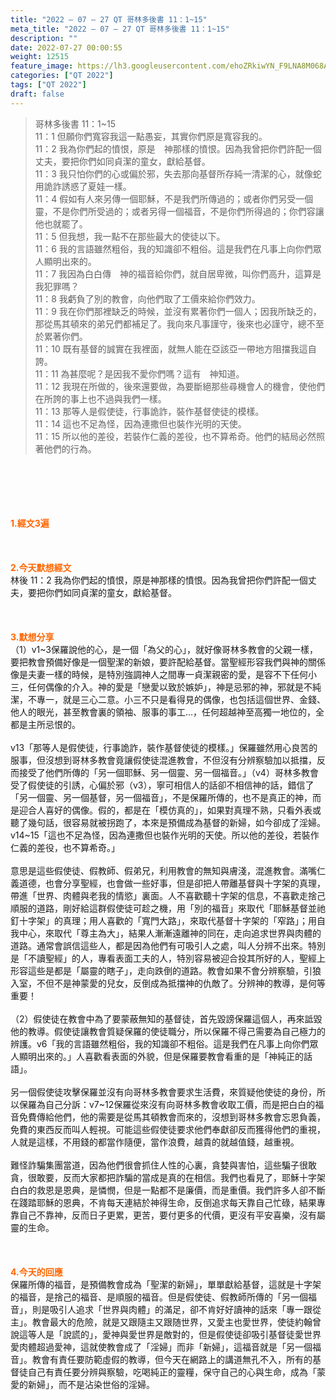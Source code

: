 ```yaml
---
title: "2022 – 07 – 27 QT 哥林多後書 11：1~15"
meta_title: "2022 – 07 – 27 QT 哥林多後書 11：1~15"
description: ""
date: 2022-07-27 00:00:55
weight: 12515
feature_image: https://lh3.googleusercontent.com/ehoZRkiwYN_F9LNA8M068AYxt73EavCZno-PD1cJRuf5BbSkQVUWr3gNEbt5kSs28Pb_Elg17kSrtf9ybWvojWoMV6I4tPM3vGRGDq6GkKkPdL2Gut4QAIw4-uykKUAtNiKgQKntvsU=w800
categories: ["QT 2022"]
tags: ["QT 2022"]
draft: false
---
```


<blockquote>哥林多後書 11：1~15<br />
11：1 但願你們寬容我這一點愚妄，其實你們原是寬容我的。<br />
11：2 我為你們起的憤恨，原是　神那樣的憤恨。因為我曾把你們許配一個丈夫，要把你們如同貞潔的童女，獻給基督。<br />
11：3 我只怕你們的心或偏於邪，失去那向基督所存純一清潔的心，就像蛇用詭詐誘惑了夏娃一樣。<br />
11：4 假如有人來另傳一個耶穌，不是我們所傳過的；或者你們另受一個靈，不是你們所受過的；或者另得一個福音，不是你們所得過的；你們容讓他也就罷了。<br />
11：5 但我想，我一點不在那些最大的使徒以下。<br />
11：6 我的言語雖然粗俗，我的知識卻不粗俗。這是我們在凡事上向你們眾人顯明出來的。<br />
11：7 我因為白白傳　神的福音給你們，就自居卑微，叫你們高升，這算是我犯罪嗎？<br />
11：8 我虧負了別的教會，向他們取了工價來給你們效力。<br />
11：9 我在你們那裡缺乏的時候，並沒有累著你們一個人；因我所缺乏的，那從馬其頓來的弟兄們都補足了。我向來凡事謹守，後來也必謹守，總不至於累著你們。<br />
11：10 既有基督的誠實在我裡面，就無人能在亞該亞一帶地方阻擋我這自誇。<br />
11：11 為甚麼呢？是因我不愛你們嗎？這有　神知道。<br />
11：12 我現在所做的，後來還要做，為要斷絕那些尋機會人的機會，使他們在所誇的事上也不過與我們一樣。<br />
11：13 那等人是假使徒，行事詭詐，裝作基督使徒的模樣。<br />
11：14 這也不足為怪，因為連撒但也裝作光明的天使。<br />
11：15 所以他的差役，若裝作仁義的差役，也不算希奇。他們的結局必然照著他們的行為。</blockquote><br />
&nbsp;<br />
<br />
&nbsp;<br />
<br />
<span style="color: #ff6600;"><strong>1.經文3遍</strong></span><br />
<br />
&nbsp;<br />
<br />
<span style="color: #ff6600;"><strong>2.今天默想經文</strong></span><br />
林後 11：2 我為你們起的憤恨，原是神那樣的憤恨。因為我曾把你們許配一個丈夫，要把你們如同貞潔的童女，獻給基督。<br />
<br />
&nbsp;<br />
<br />
<strong><span style="color: #ff6600;">3.默想分享<br />
</span></strong>（1）v1~3保羅說他的心，是一個「為父的心」，就好像哥林多教會的父親一樣，要把教會預備好像是一個聖潔的新娘，要許配給基督。當聖經形容我們與神的關係像是夫妻一樣的時候，是特別強調神人之間專一貞潔親密的愛，是容不下任何小三，任何偶像的介入。神的愛是「戀愛以致於嫉妒」，神是忌邪的神，邪就是不純潔，不專一，就是三心二意。小三不只是看得見的偶像，也包括這個世界、金錢、他人的眼光，甚至教會裏的領袖、服事的事工…，任何超越神至高獨一地位的，全都是主所忌恨的。<br />
<br />
v13「那等人是假使徒，行事詭詐，裝作基督使徒的模樣。」保羅雖然用心良苦的服事，但沒想到哥林多教會竟讓假使徒混進教會，不但沒有分辨察驗加以抵擋，反而接受了他們所傳的「另一個耶穌、另一個靈、另一個福音。」（v4）哥林多教會受了假使徒的引誘，心偏於邪（v3），寧可相信人的話卻不相信神的話，錯信了「另一個靈、另一個基督，另一個福音」，不是保羅所傳的，也不是真正的神，而是迎合人喜好的偶像。假的，都是在「模仿真的」，如果對真理不熟，只看外表或聽了幾句話，很容易就被拐跑了，本來是預備成為基督的新婦，如今卻成了淫婦。v14~15「這也不足為怪，因為連撒但也裝作光明的天使。所以他的差役，若裝作仁義的差役，也不算希奇。」<br />
<br />
意思是這些假使徒、假教師、假弟兄，利用教會的無知與膚淺，混進教會。滿嘴仁義道德，也會分享聖經，也會做一些好事，但是卻把人帶離基督與十字架的真理，帶進「世界、肉體與老我的情慾」裏面。人不喜歡聽十字架的信息，不喜歡走捨己順服的道路，剛好給這群假使徒可趁之機，用「別的福音」來取代「耶穌基督並祂釘十字架」的真理；用人喜歡的「寬門大路」，來取代基督十字架的「窄路」；用自我中心，來取代「尊主為大」，結果人漸漸遠離神的同在，走向追求世界與肉體的道路。通常會誤信這些人，都是因為他們有可吸引人之處，叫人分辨不出來。特別是「不讀聖經」的人，專看表面工夫的人，特別容易被迎合投其所好的人，聖經上形容這些是都是「屬靈的瞎子」，走向跌倒的道路。教會如果不會分辨察驗，引狼入室，不但不是神蒙愛的兒女，反倒成為抵擋神的仇敵了。分辨神的教導，是何等重要！<br />
<br />
（2）假使徒在教會中為了要蒙蔽無知的基督徒，首先毀謗保羅這個人，再來詆毀他的教導。假使徒讓教會質疑保羅的使徒職分，所以保羅不得己需要為自己極力的辨護。v6「我的言語雖然粗俗，我的知識卻不粗俗。這是我們在凡事上向你們眾人顯明出來的。」人喜歡看表面的外貌，但是保羅要教會看重的是「神純正的話語」。<br />
<br />
另一個假使徒攻擊保羅並沒有向哥林多教會要求生活費，來質疑他使徒的身份，所以保羅為自己分訴：v7~12保羅從來沒有向哥林多教會收取工價，而是把白白的福音免費傳給他們，他的需要是從馬其頓教會而來的，沒想到哥林多教會忘恩負義，免費的東西反而叫人輕視。可能這些假使徒要求他們奉獻卻反而獲得他們的重視，人就是這樣，不用錢的都當作隨便，當作浪費，越貴的就越值錢，越重視。<br />
<br />
難怪詐騙集團當道，因為他們很會抓住人性的心裏，貪婪與害怕，這些騙子很敢貪，很敢要，反而大家都把詐騙的當成是真的在相信。我們也看見了，耶穌十字架白白的救恩是恩典，是憐憫，但是一點都不是廉價，而是重價。我們許多人卻不斷在踐踏耶穌的恩典，不肯每天連結於神得生命，反倒追求每天靠自己忙碌，結果專靠自己不靠神，反而日子更累，更苦，要付更多的代價，更沒有平安喜樂，沒有屬靈的生命。<br />
<br />
&nbsp;<br />
<br />
<strong><span style="color: #ff6600;">4.今天的回應<br />
</span></strong>保羅所傳的福音，是預備教會成為「聖潔的新婦」，單單獻給基督，這就是十字架的福音，是捨己的福音、是順服的福音。但是假使徒、假教師所傳的「另一個福音」，則是吸引人追求「世界與肉體」的滿足，卻不肯好好讀神的話來「專一跟從主」。教會最大的危險，就是又跟隨主又跟随世界，又愛主也愛世界，使徒約翰曾說這等人是「說謊的」，愛神與愛世界是敵對的，但是假使徒卻吸引基督徒愛世界愛肉體超過愛神，這就使教會成了「淫婦」而非「新婦」，這福音就是「另一個福音」。教會有責任要防範虛假的教導，但今天在網路上的講道無孔不入，所有的基督徒自己有責任要分辨與察驗，吃喝純正的靈糧，保守自己的心與生命，成為「蒙愛的新婦」，而不是沾染世俗的淫婦。
        
